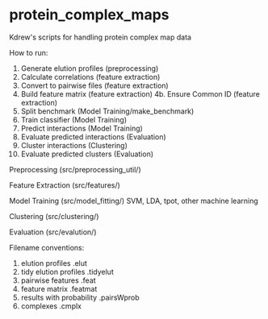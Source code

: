 protein_complex_maps
====================

Kdrew's scripts for handling protein complex map data

How to run:
1. Generate elution profiles  (preprocessing)
2. Calculate correlations (feature extraction)
3. Convert to pairwise files (feature extraction)
4. Build feature matrix (feature extraction)
4b. Ensure Common ID (feature extraction)
5. Split benchmark (Model Training/make_benchmark)
6. Train classifier (Model Training)
7. Predict interactions (Model Training)
8. Evaluate predicted interactions (Evaluation)
9. Cluster interactions (Clustering)
10. Evaluate predicted clusters (Evaluation)


Preprocessing  (src/preprocessing_util/)

Feature Extraction (src/features/)

Model Training (src/model_fitting/)
    SVM, LDA, tpot, other machine learning

Clustering (src/clustering/)

Evaluation (src/evalution/)


Filename conventions:

1. elution profiles .elut
2. tidy elution profiles .tidyelut
3. pairwise features .feat
4. feature matrix .featmat 
5. results with probability .pairsWprob
6. complexes .cmplx




